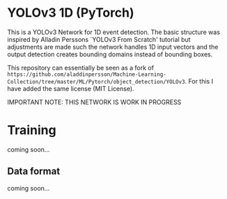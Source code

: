 # YOLOv3 1D (PyTorch)
This is a YOLOv3 Network for 1D event detection. The basic structure was inspired by Alladin Perssons `YOLOv3 From Scratch' tutorial but adjustments are made such the network handles 1D input vectors and the output detection creates bounding domains instead of bounding boxes.

This repository can essentially be seen as a fork of `https://github.com/aladdinpersson/Machine-Learning-Collection/tree/master/ML/Pytorch/object_detection/YOLOv3`. For this I have added the same license (MIT License).

IMPORTANT NOTE: THIS NETWORK IS WORK IN PROGRESS

# Training
coming soon...

## Data format
coming soon...
